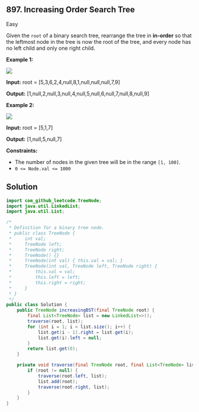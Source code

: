 ## 897\. Increasing Order Search Tree

Easy

Given the `root` of a binary search tree, rearrange the tree in **in-order** so that the leftmost node in the tree is now the root of the tree, and every node has no left child and only one right child.

**Example 1:**

![](https://assets.leetcode.com/uploads/2020/11/17/ex1.jpg)

**Input:** root = [5,3,6,2,4,null,8,1,null,null,null,7,9]

**Output:** [1,null,2,null,3,null,4,null,5,null,6,null,7,null,8,null,9] 

**Example 2:**

![](https://assets.leetcode.com/uploads/2020/11/17/ex2.jpg)

**Input:** root = [5,1,7]

**Output:** [1,null,5,null,7] 

**Constraints:**

*   The number of nodes in the given tree will be in the range `[1, 100]`.
*   `0 <= Node.val <= 1000`

## Solution

```java
import com_github_leetcode.TreeNode;
import java.util.LinkedList;
import java.util.List;

/*
 * Definition for a binary tree node.
 * public class TreeNode {
 *     int val;
 *     TreeNode left;
 *     TreeNode right;
 *     TreeNode() {}
 *     TreeNode(int val) { this.val = val; }
 *     TreeNode(int val, TreeNode left, TreeNode right) {
 *         this.val = val;
 *         this.left = left;
 *         this.right = right;
 *     }
 * }
 */
public class Solution {
    public TreeNode increasingBST(final TreeNode root) {
        final List<TreeNode> list = new LinkedList<>();
        traverse(root, list);
        for (int i = 1; i < list.size(); i++) {
            list.get(i - 1).right = list.get(i);
            list.get(i).left = null;
        }
        return list.get(0);
    }

    private void traverse(final TreeNode root, final List<TreeNode> list) {
        if (root != null) {
            traverse(root.left, list);
            list.add(root);
            traverse(root.right, list);
        }
    }
}
```
